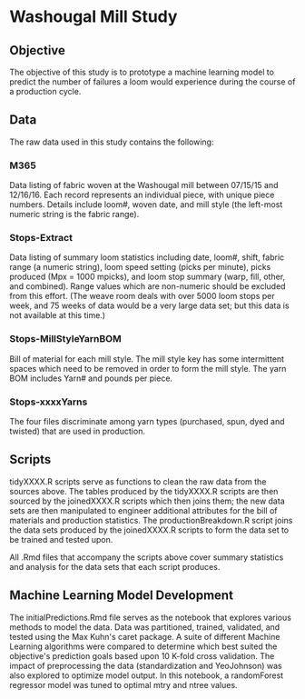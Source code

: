 # Washougal Mill Study

## Objective
The objective of this study is to prototype a machine learning model to predict the number of failures a loom would experience 
during the course of a production cycle. 

## Data
The raw data used in this study contains the following:

### M365 
Data listing of fabric woven at the Washougal mill between 07/15/15 and 12/16/16. Each record represents an individual piece, with unique 
piece numbers.  Details include loom#, woven date, and mill style (the left-most numeric string is the fabric range).
 
### Stops-Extract
Data listing of summary loom statistics including date, loom#, shift, fabric range (a numeric string), loom speed setting (picks per 
minute), picks produced (Mpx = 1000 mpicks), and loom stop summary (warp, fill, other, and combined).  Range values which 
are non-numeric should be excluded from this effort.  (The weave room deals with over 5000 loom stops per week, and 75 weeks of data 
would be a very large data set; but this data is not available at this time.)

### Stops-MillStyleYarnBOM 
Bill of material for each mill style.  The mill style key has some intermittent spaces which need to be removed in order to 
form the mill style.  The yarn BOM includes Yarn# and pounds per piece.

### Stops-xxxxYarns 
The four files discriminate among yarn types (purchased, spun, dyed and twisted) that are used in production.

## Scripts
tidyXXXX.R scripts serve as functions to clean the raw data from the sources above. The tables produced by the tidyXXXX.R scripts are then 
sourced by the joinedXXXX.R scripts which then joins them; the new data sets are then manipulated to engineer additional attributes for the bill of materials and production statistics. The productionBreakdown.R script joins the data sets produced by the joinedXXXX.R scripts 
to form the data set to be trained and tested upon. 

All .Rmd files that accompany the scripts above cover summary statistics and analysis for the data sets that each script produces. 

## Machine Learning Model Development 
The initialPredictions.Rmd file serves as the notebook that explores various methods to model the data. Data was partitioned, trained, validated, and tested using the Max Kuhn's caret package. A suite of different Machine Learning algorithms were compared to determine which best suited the objective's prediction goals based upon 10 K-fold cross validation. The impact of preprocessing the data (standardization and YeoJohnson) was also explored to optimize model output. In this notebook, a randomForest regressor model was tuned to optimal mtry and ntree values.
